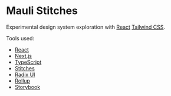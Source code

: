 # Mauli Stitches

Experimental design system exploration with [React](https://reactjs.org) [Tailwind CSS](https://tailwindcss.com).

Tools used:

- [React](https://reactjs.org)
- [Next.js](https://nextjs.org)
- [TypeScript](https://www.typescriptlang.org)
- [Stitches](https://stitches.dev)
- [Radix UI](https://radix-ui.com)
- [Rollup](https://rollupjs.org)
- [Storybook](https://storybook.js.org)
